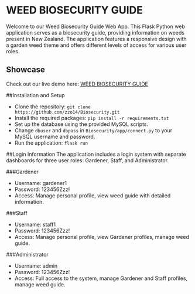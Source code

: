 # WEED BIOSECURITY GUIDE

Welcome to our Weed Biosecurity Guide Web App. This Flask Python web application serves as a biosecurity guide, providing information on weeds present in New Zealand. The application features a responsive design with a garden weed theme and offers different levels of access for various user roles.

## Showcase
Check out our live demo here: [WEED BIOSECURITY GUIDE](https://patrickzou.pythonanywhere.com/)

##Installation and Setup
 - Clone the repository: `git clone https://github.com/zzo14/Biosecurity.git`
 - Install the required packages: `pip install -r requirements.txt`
 - Set up the database using the provided MySQL scripts.
 - Change `dbuser` and `dbpass` in `Biosecurity/app/connect.py` to your MySQL username and password.
 - Run the application: `flask run`

##Login Information
The application includes a login system with separate dashboards for three user roles: Gardener, Staff, and Administrator.

###Gardener
 - Username: gardener1
 - Password: 123456Zzz!
 - Access: Manage personal profile, view weed guide with detailed information.

###Staff
 - Username: staff1
 - Password: 123456Zzz!
 - Access: Manage personal profile, view Gardener profiles, manage weed guide.

###Administrator
 - Username: admin
 - Password: 123456Zzz!
 - Access: Full access to the system, manage Gardener and Staff profiles, manage weed guide.
